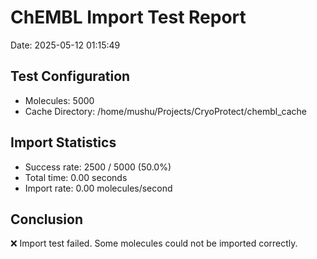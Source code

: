 # ChEMBL Import Test Report

Date: 2025-05-12 01:15:49

## Test Configuration

- Molecules: 5000
- Cache Directory: /home/mushu/Projects/CryoProtect/chembl_cache

## Import Statistics

- Success rate: 2500 / 5000 (50.0%)
- Total time: 0.00 seconds
- Import rate: 0.00 molecules/second

## Conclusion

❌ Import test failed. Some molecules could not be imported correctly.
